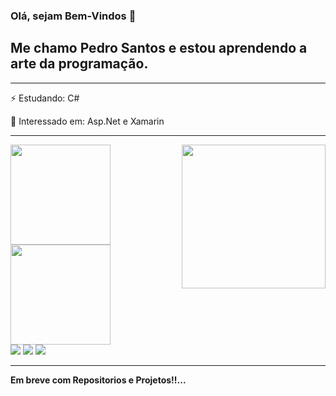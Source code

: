 ### Olá, sejam Bem-Vindos 👋

## Me chamo Pedro Santos e estou aprendendo a arte da programação.
<hr>
⚡ Estudando: C# 

🔭 Interessado em: Asp.Net e Xamarin

---

<div>
  <img src="https://user-images.githubusercontent.com/66256107/103182834-3fa07100-488d-11eb-9d6f-036149d9c8f3.png" align="right" width="230px" height="230px" >
  <a href="https://github.com/pedrh77">
  <img height="160em" src="https://github-readme-stats.vercel.app/api?username=pedrh77&show_icons=true&theme=dark&include_all_commits=true&count_private=true"/>
  <img height="160em" src="https://github-readme-stats.vercel.app/api/top-langs/?username=pedrh77&layout=compact&langs_count=16&theme=dark"/>
    </a>
</div>
  
  
<div>
  <a href="https://instagram.com/pedrh_77" target="_blank"><img src="https://img.shields.io/badge/-Instagram-%23E4405F?style=for-the-badge&logo=instagram&logoColor=white" target="_blank"></a>
   <a href = "mailto:Pedrohtth65@gmail.com"><img src="https://img.shields.io/badge/Gmail-D14836?style=for-the-badge&logo=gmail&logoColor=white" target="_blank"></a>
  <a href="https://www.linkedin.com/in/pedros77/" target="_blank"><img src="https://img.shields.io/badge/-LinkedIn-%230077B5?style=for-the-badge&logo=linkedin&logoColor=white" target="_blank"></a>   
</div>

---

**Em breve com Repositorios e Projetos!!...**
